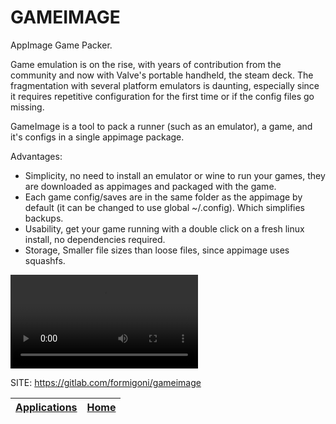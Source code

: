 # GAMEIMAGE

 AppImage Game Packer.
 
 Game emulation is on the rise, with years of contribution from the community
 and now with Valve's portable handheld, the steam deck. The fragmentation
 with several platform emulators is daunting, especially since it requires 
 repetitive configuration for the first time or if the config files go missing.
 
 GameImage is a tool to pack a runner (such as an emulator), a game, and it's
 configs in a single appimage package.
 
 Advantages:
 
 - Simplicity, no need to install an emulator or wine to run your games, they
 are downloaded as appimages and packaged with the game.
 - Each game config/saves are in the same folder as the appimage by default 
 (it can be changed to use global ~/.config). Which simplifies backups.
 - Usability, get your game running with a double click on a fresh linux 
 install, no dependencies required.
 - Storage, Smaller file sizes than loose files, since appimage uses squashfs.
 
 ![video](https://gitlab.com/formigoni/gameimage/-/raw/master/doc/not-aidan-tutorial.mp4)

 SITE: https://gitlab.com/formigoni/gameimage

 | [Applications](https://portable-linux-apps.github.io/apps.html) | [Home](https://portable-linux-apps.github.io)
 | --- | --- |
